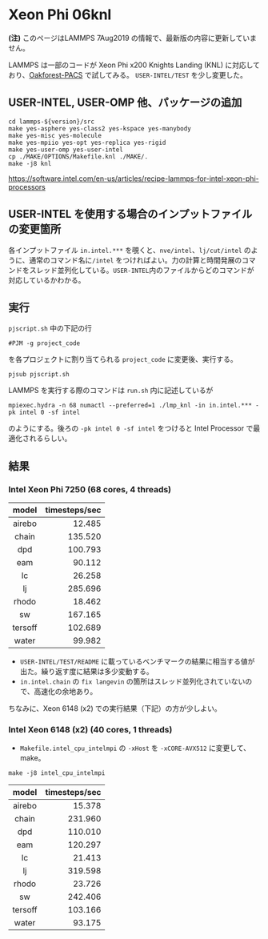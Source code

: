 # Xeon Phi 06knl

**(注)** このページはLAMMPS 7Aug2019 の情報で、最新版の内容に更新していません。

LAMMPS は一部のコードが Xeon Phi x200 Knights Landing (KNL) に対応しており、[Oakforest-PACS](https://www.cc.u-tokyo.ac.jp/supercomputer/ofp/service/) で試してみる。 `USER-INTEL/TEST` を少し変更した。



## USER-INTEL, USER-OMP 他、パッケージの追加
```
cd lammps-${version}/src
make yes-asphere yes-class2 yes-kspace yes-manybody
make yes-misc yes-molecule
make yes-mpiio yes-opt yes-replica yes-rigid
make yes-user-omp yes-user-intel
cp ./MAKE/OPTIONS/Makefile.knl ./MAKE/.
make -j8 knl
```
<https://software.intel.com/en-us/articles/recipe-lammps-for-intel-xeon-phi-processors>


## USER-INTEL を使用する場合のインプットファイルの変更箇所
各インプットファイル `in.intel.***` を覗くと、`nve/intel`、`lj/cut/intel` のように、通常のコマンド名に`/intel` をつければよい。力の計算と時間発展のコマンドをスレッド並列化している。`USER-INTEL`内のファイルからどのコマンドが対応しているかわかる。


## 実行
`pjscript.sh` 中の下記の行
```
#PJM -g project_code
```
を各プロジェクトに割り当てられる `project_code` に変更後、実行する。
```
pjsub pjscript.sh
```

LAMMPS を実行する際のコマンドは `run.sh` 内に記述しているが
```
mpiexec.hydra -n 68 numactl --preferred=1 ./lmp_knl -in in.intel.*** -pk intel 0 -sf intel
```
のようにする。後ろの `-pk intel 0 -sf intel` をつけると Intel Processor で最適化されるらしい。

## 結果

### Intel Xeon Phi 7250 (68 cores, 4 threads)

| model | timesteps/sec |
|:---:|---:|
| airebo | 12.485 |
| chain | 135.520 |
| dpd | 100.793 |
| eam | 90.112 |
| lc | 26.258 |
| lj | 285.696 |
| rhodo | 18.462 |
| sw | 167.165 |
| tersoff | 102.689 |
| water | 99.982 |

* `USER-INTEL/TEST/README` に載っているベンチマークの結果に相当する値が出た。繰り返す度に結果は多少変動する。
* `in.intel.chain` の `fix langevin` の箇所はスレッド並列化されていないので、高速化の余地あり。

ちなみに、Xeon 6148 (x2) での実行結果（下記）の方が少しよい。

### Intel Xeon 6148 (x2) (40 cores, 1 threads)

* `Makefile.intel_cpu_intelmpi` の `-xHost` を `-xCORE-AVX512` に変更して、make。

```
make -j8 intel_cpu_intelmpi
```

| model | timesteps/sec |
|:---:|---:|
| airebo | 15.378 |
| chain | 231.960 |
| dpd | 110.010 |
| eam | 120.297 |
| lc | 21.413 |
| lj | 319.598 |
| rhodo | 23.726 |
| sw | 242.406 |
| tersoff | 103.166 |
| water | 93.175 |


